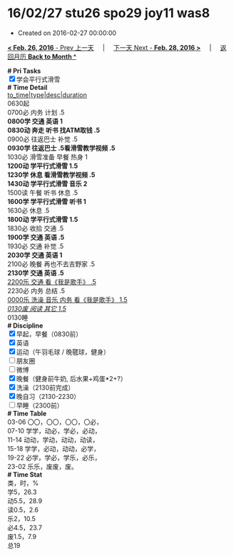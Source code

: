 # 16/02/27 stu26 spo29 joy11 was8

- Created on 2016-02-27 00:00:00

[**< Feb. 26, 2016** - Prev 上一天](_archived/lifelogs/2016/02/d26.md) &nbsp; &nbsp; | &nbsp; &nbsp; [下一天 Next - **Feb. 28, 2016 >**](_archived/lifelogs/2016/02/d28.md) &nbsp; &nbsp; |  &nbsp; &nbsp; [返回月历 **Back to Month ^**](_archived/lifelogs/2016/02/index.md)
<br/><div><b># Pri Tasks</b></div><div><input checked="true" type="checkbox"/>学会平行式滑雪</div><div><b># Time Detail</b></div><div><u>to_time|type|desc|duration</u></div><div>0630起</div><div>0700必 内务 计划 .5</div><div><b>0800学 交通 英语 1</b></div><div><b>0830动 奔走 听书 找ATM取钱 .5</b></div><div>0900必 往返巴士 补觉 .5</div><div><b>0930学 往返巴士 .5</b><b>看滑雪教学视频 .5</b></div><div>1030必 滑雪准备 早餐 热身 1</div><div><b>1200动 学平行式滑雪 1.5</b></div><div><b>1230学 休息 看滑雪教学视频 .5</b></div><div><b>1430动 学平行式滑雪 音乐 2</b></div><div>1500读 午餐 听书 休息 .5</div><div><b>1600学 学平行式滑雪 听书 1</b></div><div>1630必 休息 .5</div><div><b>1800动 学平行式滑雪 1.5</b></div><div>1830必 收拾 交通 .5</div><div><b>1900学 交通 英语 .5</b></div><div>1930必 交通 补觉 .5</div><div><b>2030学 交通 英语 1</b></div><div>2100必 晚餐 再也不去吉野家 .5</div><div><b>2130学 交通 英语 .5</b></div><div><u>2200乐 交通 看《我是歌手》 .5</u></div><div>2230必 内务 总结 .5</div><div><u>0000乐 洗澡 音乐 内务 看《我是歌手》 1.5</u></div><div><u><i>0130废 阅读 其它 1.5</i></u></div><div>0130睡</div><div><b># Discipline</b></div><div><input checked="true" type="checkbox"/>早起，早餐（0830前）</div><div><input checked="true" type="checkbox"/>英语</div><div><input checked="true" type="checkbox"/>运动（午羽毛球 / 晚毽球，健身）</div><div><input type="checkbox"/>朋友圈</div><div><input type="checkbox"/>微博</div><div><input checked="true" type="checkbox"/>晚餐（健身前牛奶, 后水果+鸡蛋*2+?）</div><div><input checked="true" type="checkbox"/>洗澡（2130前完成）</div><div><input checked="true" type="checkbox"/>晚自习（2130-2230）</div><div><input type="checkbox"/>早睡（2300前）</div><div><b># Time Table</b></div><div>03-06 〇〇，〇〇，〇〇，〇必，</div><div>07-10 学学，动必，学必，必动，</div><div>11-14 动动，学动，动动，动读，</div><div>15-18 学学，必动，动动，必学，</div><div>19-22 必学，学必，学乐，必乐，</div><div>23-02 乐乐，废废，废。</div><div><b># Time Stat</b></div><div>类，时，%</div><div>学5，26.3</div><div>动5.5，28.9</div><div>读0.5，2.6</div><div>乐2，10.5</div><div>必4.5，23.7</div><div>废1.5，7.9</div><div>总19</div>
